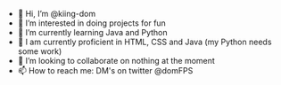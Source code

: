 - 👋 Hi, I’m @kiing-dom
- 👀 I’m interested in doing projects for fun
- 🌱 I’m currently learning Java and Python
- 🧠 I am currently proficient in HTML, CSS and Java (my Python needs some work)
- 💞️ I’m looking to collaborate on nothing at the moment
- 📫 How to reach me: DM's on twitter @domFPS


